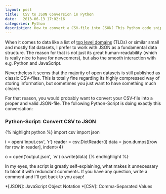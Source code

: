 ```yaml
---
layout: post
title:  CSV to JSON Conversion in Python
date:   2013-06-13 17:02:16
categories: Python
description: How to convert a CSV-file into JSON? This Python code snippet helps you to generate a proper and valid JSON-file!
---
```


When it comes to data like a list of [top level domains](https://gist.github.com/jbspeakr/4466385) (TLDs) or similar small and mostly flat datasets, I prefer to work with JSON as a fundamental data structure. The reason for that is not just its great human-readability (which is really nice to have for newcomers), but also the smooth interaction with e.g. Python and JavaScript.

Nevertheless it seems that the majority of open datasets is still published as classic CSV-files. This is totally fine regarding its highly compressed way of storing information, but sometimes you just want to have something much clearer.

For that reason, you would probably want to convert your CSV-file into a proper and valid JSON-file. The following Python-Script is doing exactly this conversation:

### Python-Script: Convert CSV to JSON
{% highlight python %}
import csv
import json

i = open('input.csv', 'r')
reader = csv.DictReader(i)
data = json.dumps([row for row in reader], indent=4)

o = open('output.json', 'w')
o.write(data)
{% endhighlight %}

In my eyes, the script is greatly self-explaining, what makes it unnecessary to bloat it with redundant comments. If you have any question, write a comment and I'll get back to you asap!

*[JSON]: JavaScript Object Notation
*[CSV]: Comma-Separated Values
